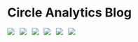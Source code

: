# Circle Analytics Blog

<img src="https://img.shields.io/badge/Vercel-000000?style=for-the-badge&logo=vercel&logoColor=white"> &nbsp;
<img src="https://img.shields.io/badge/next.js-000000?style=for-the-badge&logo=nextdotjs&logoColor=white"> &nbsp;
<img src="https://img.shields.io/badge/GraphQl-E10098?style=for-the-badge&logo=graphql&logoColor=white"> &nbsp;
<img src="https://img.shields.io/badge/Tailwind_CSS-38B2AC?style=for-the-badge&logo=tailwind-css&logoColor=white"> &nbsp;
<img src="https://img.shields.io/badge/Node.js-339933?style=for-the-badge&logo=nodedotjs&logoColor=white"> &nbsp;
<img src="https://img.shields.io/badge/MongoDB-4EA94B?style=for-the-badge&logo=mongodb&logoColor=white"> &nbsp;
